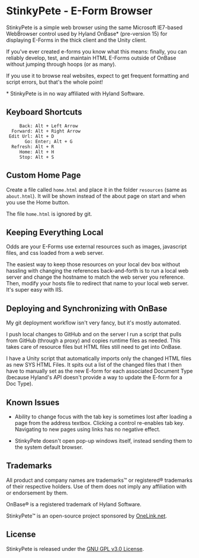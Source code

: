 ﻿
# StinkyPete - E-Form Browser

StinkyPete is a simple web browser using the same Microsoft IE7-based WebBrowser control used by Hyland OnBase* (pre-version 15) for displaying E-Forms in the thick client and the Unity client.

If you've ever created e-forms you know what this means: finally, you can reliably develop, test, and maintain HTML E-Forms outside of OnBase without jumping through hoops (or as many).

If you use it to browse real websites, expect to get frequent formatting and script errors, but that's the whole point!

\* StinkyPete is in no way affiliated with Hyland Software.


## Keyboard Shortcuts

```
     Back: Alt + Left Arrow
  Forward: Alt + Right Arrow
 Edit Url: Alt + D
       Go: Enter; Alt + G
  Refresh: Alt + R
     Home: Alt + H
     Stop: Alt + S
```

## Custom Home Page

Create a file called `home.html` and place it in the folder `resources` (same as `about.html`). It will be shown instead of the about page on start and when you use the Home button.

The file `home.html` is ignored by git.

## Keeping Everything Local

Odds are your E-Forms use external resources such as images, javascript files, and css loaded from a web server.

The easiest way to keep those resources on your local dev box without hassling with changing the references back-and-forth is to run a local web server and change the hostname to match the web server you reference. Then, modify your hosts file to redirect that name to your local web server. It's super easy with IIS.

## Deploying and Synchronizing with OnBase

My git deployment workflow isn't very fancy, but it's mostly automated.

I push local changes to GitHub and on the server I run a script that pulls from GitHub (through a proxy) and copies runtime files as needed. This takes care of resource files but HTML files still need to get into OnBase.

I have a Unity script that automatically imports only the changed HTML files as new SYS HTML Files. It spits out a list of the changed files that I then have to manually set as the new E-form for each associated Document Type (because Hyland's API doesn't provide a way to update the E-form for a Doc Type).

## Known Issues

- Ability to change focus with the tab key is sometimes lost after loading a page from the address textbox. Clicking a control re-enables tab key. Navigating to new pages using links has no negative effect.

- StinkyPete doesn't open pop-up windows itself, instead sending them to the system default browser.

## Trademarks

All product and company names are trademarks™ or registered® trademarks of their respective holders. Use of them does not imply any affiliation with or endorsement by them.

OnBase® is a registered trademark of Hyland Software.

StinkyPete™ is an open-source project sponsored by [OneLink.net](http://www.onelink.net).

## License

StinkyPete is released under the [GNU GPL v3.0 License](http://opensource.org/licenses/GPL-3.0).
